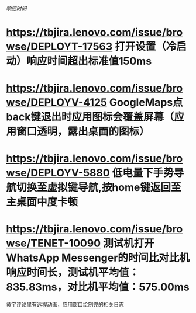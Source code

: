 
###### 响应时间 #####

# https://tbjira.lenovo.com/issue/browse/DEPLOYT-17563  打开设置（冷启动）响应时间超出标准值150ms

# https://tbjira.lenovo.com/issue/browse/DEPLOYV-4125 GoogleMaps点back键退出时应用图标会覆盖屏幕（应用窗口透明，露出桌面的图标）

# https://tbjira.lenovo.com/issue/browse/DEPLOYV-5880 低电量下手势导航切换至虚拟键导航,按home键返回至主桌面中度卡顿

# https://tbjira.lenovo.com/issue/browse/TENET-10090  测试机打开WhatsApp Messenger的时间比对比机响应时间长，测试机平均值：835.83ms，对比机平均值：575.00ms

 黄宇评论里有远程动画，应用窗口绘制完的相关日志


